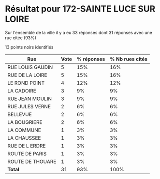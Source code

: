 # Résultat pour 172-SAINTE LUCE SUR LOIRE

Sur l'ensemble de la ville il y a eu 33 réponses dont 31 réponses avec une rue citée (93%)

13 points noirs identifiés

| Rue | Vote | % réponses | % Nb rues cités|
|-----|------|------------|----------------|
| RUE LOUIS GAUDIN | 5 | 15% | 16%|
| RUE DE LA LOIRE | 5 | 15% | 16%|
| LE ROND POINT | 4 | 12% | 12%|
| LA CADOIRE | 3 | 9% | 9%|
| RUE JEAN MOULIN | 3 | 9% | 9%|
| RUE JULES VERNE | 2 | 6% | 6%|
| BELLEVUE | 2 | 6% | 6%|
| LA BOUGRIERE | 2 | 6% | 6%|
| LA COMMUNE | 1 | 3% | 3%|
| LA CHAUSSEE | 1 | 3% | 3%|
| RUE DE L ERDRE | 1 | 3% | 3%|
| ROUTE DE PARIS | 1 | 3% | 3%|
| ROUTE DE THOUARE | 1 | 3% | 3%|
| **Total** | 31 | 93% | 100%|
